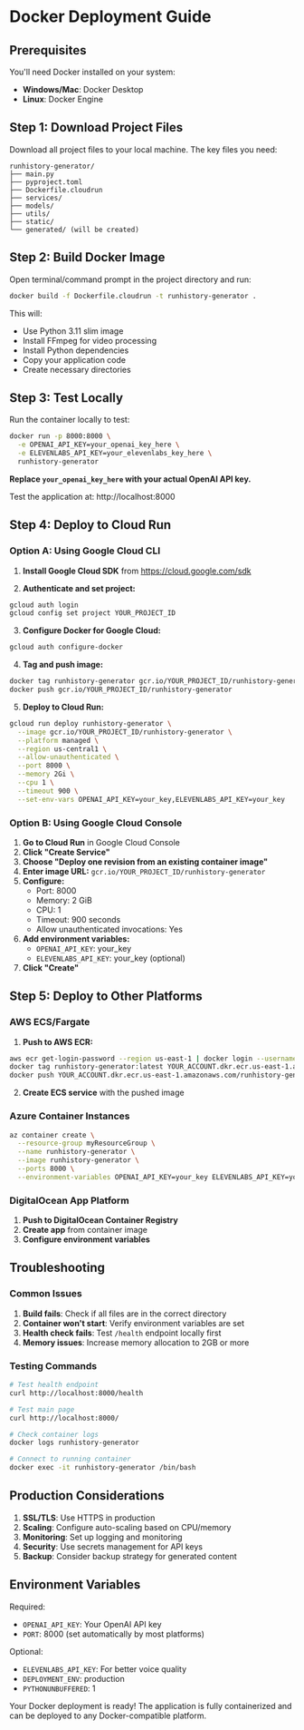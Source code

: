 # Docker Deployment Guide

## Prerequisites

You'll need Docker installed on your system:
- **Windows/Mac**: Docker Desktop
- **Linux**: Docker Engine

## Step 1: Download Project Files

Download all project files to your local machine. The key files you need:

```
runhistory-generator/
├── main.py
├── pyproject.toml
├── Dockerfile.cloudrun
├── services/
├── models/
├── utils/
├── static/
└── generated/ (will be created)
```

## Step 2: Build Docker Image

Open terminal/command prompt in the project directory and run:

```bash
docker build -f Dockerfile.cloudrun -t runhistory-generator .
```

This will:
- Use Python 3.11 slim image
- Install FFmpeg for video processing
- Install Python dependencies
- Copy your application code
- Create necessary directories

## Step 3: Test Locally

Run the container locally to test:

```bash
docker run -p 8000:8000 \
  -e OPENAI_API_KEY=your_openai_key_here \
  -e ELEVENLABS_API_KEY=your_elevenlabs_key_here \
  runhistory-generator
```

**Replace `your_openai_key_here` with your actual OpenAI API key.**

Test the application at: http://localhost:8000

## Step 4: Deploy to Cloud Run

### Option A: Using Google Cloud CLI

1. **Install Google Cloud SDK** from https://cloud.google.com/sdk

2. **Authenticate and set project:**
```bash
gcloud auth login
gcloud config set project YOUR_PROJECT_ID
```

3. **Configure Docker for Google Cloud:**
```bash
gcloud auth configure-docker
```

4. **Tag and push image:**
```bash
docker tag runhistory-generator gcr.io/YOUR_PROJECT_ID/runhistory-generator
docker push gcr.io/YOUR_PROJECT_ID/runhistory-generator
```

5. **Deploy to Cloud Run:**
```bash
gcloud run deploy runhistory-generator \
  --image gcr.io/YOUR_PROJECT_ID/runhistory-generator \
  --platform managed \
  --region us-central1 \
  --allow-unauthenticated \
  --port 8000 \
  --memory 2Gi \
  --cpu 1 \
  --timeout 900 \
  --set-env-vars OPENAI_API_KEY=your_key,ELEVENLABS_API_KEY=your_key
```

### Option B: Using Google Cloud Console

1. **Go to Cloud Run** in Google Cloud Console
2. **Click "Create Service"**
3. **Choose "Deploy one revision from an existing container image"**
4. **Enter image URL:** `gcr.io/YOUR_PROJECT_ID/runhistory-generator`
5. **Configure:**
   - Port: 8000
   - Memory: 2 GiB
   - CPU: 1
   - Timeout: 900 seconds
   - Allow unauthenticated invocations: Yes
6. **Add environment variables:**
   - `OPENAI_API_KEY`: your_key
   - `ELEVENLABS_API_KEY`: your_key (optional)
7. **Click "Create"**

## Step 5: Deploy to Other Platforms

### AWS ECS/Fargate

1. **Push to AWS ECR:**
```bash
aws ecr get-login-password --region us-east-1 | docker login --username AWS --password-stdin YOUR_ACCOUNT.dkr.ecr.us-east-1.amazonaws.com
docker tag runhistory-generator:latest YOUR_ACCOUNT.dkr.ecr.us-east-1.amazonaws.com/runhistory-generator:latest
docker push YOUR_ACCOUNT.dkr.ecr.us-east-1.amazonaws.com/runhistory-generator:latest
```

2. **Create ECS service** with the pushed image

### Azure Container Instances

```bash
az container create \
  --resource-group myResourceGroup \
  --name runhistory-generator \
  --image runhistory-generator \
  --ports 8000 \
  --environment-variables OPENAI_API_KEY=your_key ELEVENLABS_API_KEY=your_key
```

### DigitalOcean App Platform

1. **Push to DigitalOcean Container Registry**
2. **Create app** from container image
3. **Configure environment variables**

## Troubleshooting

### Common Issues

1. **Build fails**: Check if all files are in the correct directory
2. **Container won't start**: Verify environment variables are set
3. **Health check fails**: Test `/health` endpoint locally first
4. **Memory issues**: Increase memory allocation to 2GB or more

### Testing Commands

```bash
# Test health endpoint
curl http://localhost:8000/health

# Test main page
curl http://localhost:8000/

# Check container logs
docker logs runhistory-generator

# Connect to running container
docker exec -it runhistory-generator /bin/bash
```

## Production Considerations

1. **SSL/TLS**: Use HTTPS in production
2. **Scaling**: Configure auto-scaling based on CPU/memory
3. **Monitoring**: Set up logging and monitoring
4. **Security**: Use secrets management for API keys
5. **Backup**: Consider backup strategy for generated content

## Environment Variables

Required:
- `OPENAI_API_KEY`: Your OpenAI API key
- `PORT`: 8000 (set automatically by most platforms)

Optional:
- `ELEVENLABS_API_KEY`: For better voice quality
- `DEPLOYMENT_ENV`: production
- `PYTHONUNBUFFERED`: 1

Your Docker deployment is ready! The application is fully containerized and can be deployed to any Docker-compatible platform.